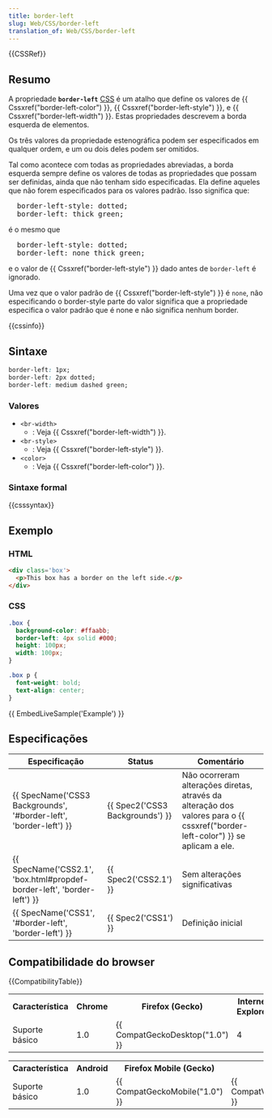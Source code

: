 ```yaml
---
title: border-left
slug: Web/CSS/border-left
translation_of: Web/CSS/border-left
---
```

{{CSSRef}}

## Resumo

A propriedade **`border-left`** [CSS](/en/CSS "CSS") é um atalho que define os valores de {{ Cssxref("border-left-color") }}, {{ Cssxref("border-left-style") }}, e {{ Cssxref("border-left-width") }}. Estas propriedades descrevem a borda esquerda de elementos.

Os três valores da propriedade estenográfica podem ser especificados em qualquer ordem, e um ou dois deles podem ser omitidos.

<div class="note">Tal como acontece com todas as propriedades abreviadas, a borda esquerda sempre define os valores de todas as propriedades que possam ser definidas, ainda que não tenham sido especificadas. Ela define aqueles que não forem especificados para os valores padrão. Isso significa que:<pre class="brush: css">  border-left-style: dotted;
  border-left: thick green;
</pre><p>é o mesmo que</p><pre class="brush: css">  border-left-style: dotted;
  border-left: none thick green;
</pre><p>e o valor de {{ Cssxref("border-left-style") }} dado antes de <code>border-left</code> é ignorado.</p><p>Uma vez que o valor padrão de {{ Cssxref("border-left-style") }} é <code>none</code>, não especificando o border-style parte do valor significa que a propriedade especifica o valor padrão que é none e não significa nenhum border.</p></div>

{{cssinfo}}

<h2 id="Syntax" name="Syntax">Sintaxe</h2>

```css
border-left: 1px;
border-left: 2px dotted;
border-left: medium dashed green;
```

### Valores

- `<br-width> `
  - : Veja {{ Cssxref("border-left-width") }}.
- `<br-style> `
  - : Veja {{ Cssxref("border-left-style") }}.
- `<color> `
  - : Veja {{ Cssxref("border-left-color") }}.

### Sintaxe formal

{{csssyntax}}

<h2 id="Example" name="Example">Exemplo</h2>

### HTML

```html
<div class='box'>
  <p>This box has a border on the left side.</p>
</div>
```

### CSS

```css
.box {
  background-color: #ffaabb;
  border-left: 4px solid #000;
  height: 100px;
  width: 100px;
}

.box p {
  font-weight: bold;
  text-align: center;
}
```

{{ EmbedLiveSample('Example') }}

<h2 id="Specifications" name="Specifications">Especificações</h2>

| Especificação                                                                                    | Status                                   | Comentário                                                                                                                               |
| ------------------------------------------------------------------------------------------------ | ---------------------------------------- | ---------------------------------------------------------------------------------------------------------------------------------------- |
| {{ SpecName('CSS3 Backgrounds', '#border-left', 'border-left') }}         | {{ Spec2('CSS3 Backgrounds') }} | Não ocorreram alterações diretas, através da alteração dos valores para o {{ cssxref("border-left-color") }} se aplicam a ele. |
| {{ SpecName('CSS2.1', 'box.html#propdef-border-left', 'border-left') }} | {{ Spec2('CSS2.1') }}             | Sem alterações significativas                                                                                                            |
| {{ SpecName('CSS1', '#border-left', 'border-left') }}                         | {{ Spec2('CSS1') }}                 | Definição inicial                                                                                                                        |

<h2 id="Browser_compatibility" name="Browser_compatibility">Compatibilidade do browser</h2>

{{CompatibilityTable}}

<div id="compat-desktop"><table class="compat-table"><tbody><tr><th>Característica</th><th>Chrome</th><th>Firefox (Gecko)</th><th>Internet Explorer</th><th>Opera</th><th>Safari (WebKit)</th></tr><tr><td>Suporte básico</td><td>1.0</td><td>{{ CompatGeckoDesktop("1.0") }}</td><td>4</td><td>3.5</td><td>1.0 (85)</td></tr></tbody></table></div>

<div id="compat-mobile"><table class="compat-table"><tbody><tr><th>Característica</th><th>Android</th><th>Firefox Mobile (Gecko)</th><th>IE Phone</th><th>Opera Mobile</th><th>Safari Mobile</th></tr><tr><td>Suporte básico</td><td>1.0</td><td>{{ CompatGeckoMobile("1.0") }}</td><td>{{ CompatVersionUnknown() }}</td><td>{{ CompatVersionUnknown() }}</td><td>{{ CompatVersionUnknown() }}</td></tr></tbody></table></div>
